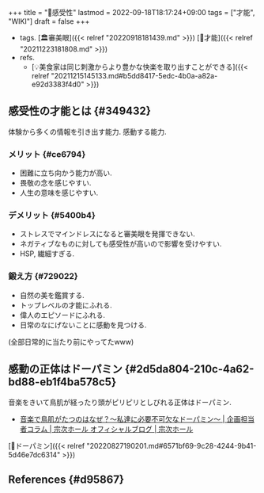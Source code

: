 +++
title = "📝感受性"
lastmod = 2022-09-18T18:17:24+09:00
tags = ["才能", "WIKI"]
draft = false
+++

-   tags. [🏛審美眼]({{< relref "20220918181439.md" >}}) [🔖才能]({{< relref "20211223181808.md" >}})
-   refs.
    -   [💡美食家は同じ刺激からより豊かな快楽を取り出すことができる]({{< relref "20211215145133.md#b5dd8417-5edc-4b0a-a82a-e92d3383f4d0" >}})


## 感受性の才能とは {#349432}

体験から多くの情報を引き出す能力. 感動する能力.


### メリット {#ce6794}

-   困難に立ち向かう能力が高い.
-   畏敬の念を感じやすい.
-   人生の意味を感じやすい.


### デメリット {#5400b4}

-   ストレスでマインドレスになると審美眼を発揮できない.
-   ネガティブなものに対しても感受性が高いので影響を受けやすい.
-   HSP, 繊細すぎる.


### 鍛え方 {#729022}

-   自然の美を鑑賞する.
-   トップレベルの才能にふれる.
-   偉人のエピソードにふれる.
-   日常のなにげないことに感動を見つける.

(全部日常的に当たり前にやってたwww)


## 感動の正体はドーパミン {#2d5da804-210c-4a62-bd88-eb1f4ba578c5}

音楽をきいて鳥肌が経ったり頭がピリピリとしびれる正体はドーパミン.

-   [音楽で鳥肌がたつのはなぜ？～私達に必要不可欠なドーパミン～ | 企画担当者コラム | 宗次ホール オフィシャルブログ | 宗次ホール](https://munetsuguhall.com/blog/Column/entry-2585.html)

[📝ドーパミン]({{< relref "20220827190201.md#6571bf69-9c28-4244-9b41-5d46e7dc6314" >}})


## References {#d95867}
